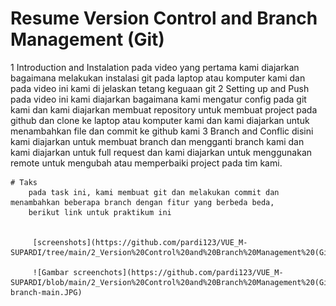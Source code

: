# Resume Version Control and Branch Management (Git)
1 Introduction and Instalation
    pada video yang pertama kami diajarkan bagaimana melakukan instalasi git pada laptop atau komputer kami dan pada video ini kami di jelaskan tetang keguaan git 
2 Setting up and Push
    pada video ini kami diajarkan bagaimana kami mengatur config pada git kami dan kami diajarkan membuat repository untuk membuat project pada github dan clone ke laptop atau komputer kami dan kami diajarkan untuk menambahkan file dan commit ke github kami
3 Branch and Conflic
    disini kami diajarkan untuk membuat branch dan mengganti branch kami dan kami diajarkan untuk full request dan kami diajarkan untuk menggunakan remote untuk mengubah atau memperbaiki project pada tim kami.

    # Taks
        pada task ini, kami membuat git dan melakukan commit dan menambahkan beberapa branch dengan fitur yang berbeda beda, 
        berikut link untuk praktikum ini

        
         [screenshots](https://github.com/pardi123/VUE_M-SUPARDI/tree/main/2_Version%20Control%20and%20Branch%20Management%20(Git)/screenshots)

         ![Gambar screenchots](https://github.com/pardi123/VUE_M-SUPARDI/blob/main/2_Version%20Control%20and%20Branch%20Management%20(Git)/screenshots/screenshots-branch-main.JPG)
   

